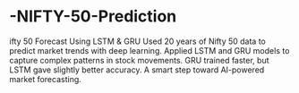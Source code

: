 # -NIFTY-50-Prediction
ifty 50 Forecast Using LSTM &amp; GRU  Used 20 years of Nifty 50 data to predict market trends with deep learning. Applied LSTM and GRU models to capture complex patterns in stock movements. GRU trained faster, but LSTM gave slightly better accuracy. A smart step toward AI-powered market forecasting.
